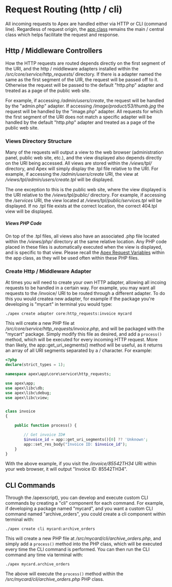 
# Request Routing (http / cli)

All incoming requests to Apex are handled either via HTTP or CLI (command line). Regardless of request origin,
the [app class](app.md) remains the main / central class which helps facilitate the request and response.


## Http / Middleware Controllers

How the HTTP requests are routed depends directly on the first segment of the URI, and the http / middleware
adapters installed within the */src/core/service/http_requests/* directory.  If there is a adapter
named the same as the first segment of the UIR, the request will be passed off to it.  Otherwise the request
will be passed to the default "http.php" adapter and treated as a page of the public web site.

For example, if accessing */admin/users/create*, the request will be handled by the "admin.php" adapter. If
accessing */image/product/53/thumb.jpg* the request will be handled by the "image.php" adapter.  All
requests for which the first segment of the URI does not match a specific adapter will be handled by the
default "http.php" adapter and treated as a page of the public web site.


### Views Directory Structure

Many of the requests will output a view to the web browser (administration panel, public web site, etc.), and
the view displayed also depends directly on the URI being accessed. All views are stored within the
*/views/tpl/* directory, and Apex will simply display the .tpl file relative to the URI.  For example, if
accessing the */admin/users/create* URI, the view at */views/tpl/admin/users/create.tpl* will be displayed.

The one exception to this is the public web site, where the view displayed is the URI relative to the
*/views/tpl/public/* directory.  For example, if accessing the */services* URI, the view located at
*/views/tpl/public/services.tpl* will be displayed.  If no .tpl file exists at the correct location, the
correct 404.tpl view will be displayed.

##### Views PHP Code

On top of the .tpl files, all views also have an associated .php file located within the */views/php/*
directory at the same relative location.  Any PHP code placed in these files is automatically executed when
the view is displayed, and is specific to that view. Please recall the [Apex Request
Variables](app.md#apex_request) within the app class, as they will be used often within these PHP files.


### Create Http / Middleware Adapter

At times you will need to create your own HTTP adapter, allowing all incoing requests to be handled in a 
certain way.  For example, you may want all requests to the /invoice/ URI to be routed through a different adapter.  To do this you 
would createa  new adapter, for example if the package you're developing is "mycart" in terminal you would type:

`./apex create adapter core:http_requests:invoice mycard`

This will create a new PHP file at */src/core/service/http_requests/invoice.php*, and will be packaged with the "mycart" package.  Simply 
modify this file as desired, and add a `process()` method, which will be executed for every incoming HTTP request.  More than likely, the 
app::get_uri_segments() method will be useful, as it returns an array of all URI segments separated by a / character.  For example:

~~~php
<?php
declare(strict_types = 1);

namespace apex\app\core\service\http_requests;

use apex\app;
use apex\libc\db;
use apex\libc\debug;
use apex\libc\view;


class invoice
{

    public function process() { 

        // Get invoice ID#
        $invoice_id = app::get_uri_segments()[0] ?? 'Unknown';
        app::set_res_body("Invoice ID: $invoice_id");
    }
}
~~~

With the above example, if you visit the */invoice/85542TH34* URI within your web browser, it 
will output "Invoice ID: 85542TH34".


## CLI Commands

Through the /apexscript), you can develop and execute custom CLI commands by creating 
a "cli" component for each command.  For example, if developing a package named "mycard", and you want a custom CLI command 
named "archive_orders", you could create a cli component within terminal with:

`./apex create cli mycard:archive_orders`

This will create a new PHP file at */src/mycard/cli/archive_orders.php*, and simply add a `process()` method into the PHP class, 
which will be executed every time the CLI command is performed.  You can then run the CLI command any time 
via terminal with:

`./apex mycard.archive_orders`

The above will execute the `process()` method within the */src/mycard/cli/archive_orders.php* PHP class.



